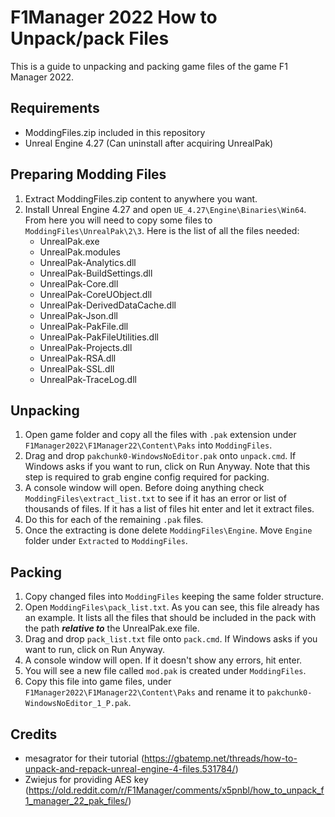 # F1Manager 2022 How to Unpack/pack Files
This is a guide to unpacking and packing game files of the game F1 Manager 2022.

## Requirements
- ModdingFiles.zip included in this repository
- Unreal Engine 4.27 (Can uninstall after acquiring UnrealPak)

## Preparing Modding Files
1. Extract ModdingFiles.zip content to anywhere you want.
2. Install Unreal Engine 4.27 and open `UE_4.27\Engine\Binaries\Win64`. From here you will need to copy some files to `ModdingFiles\UnrealPak\2\3`. Here is the list of all the files needed:
   - UnrealPak.exe
   - UnrealPak.modules
   - UnrealPak-Analytics.dll
   - UnrealPak-BuildSettings.dll
   - UnrealPak-Core.dll
   - UnrealPak-CoreUObject.dll
   - UnrealPak-DerivedDataCache.dll
   - UnrealPak-Json.dll
   - UnrealPak-PakFile.dll
   - UnrealPak-PakFileUtilities.dll
   - UnrealPak-Projects.dll
   - UnrealPak-RSA.dll
   - UnrealPak-SSL.dll
   - UnrealPak-TraceLog.dll

## Unpacking
1. Open game folder and copy all the files with `.pak` extension under `F1Manager2022\F1Manager22\Content\Paks` into `ModdingFiles`.
4. Drag and drop `pakchunk0-WindowsNoEditor.pak` onto `unpack.cmd`. If Windows asks if you want to run, click on Run Anyway. Note that this step is required to grab engine config required for packing.
5. A console window will open. Before doing anything check `ModdingFiles\extract_list.txt` to see if it has an error or list of thousands of files. If it has a list of files hit enter and let it extract files.
6. Do this for each of the remaining `.pak` files.
7. Once the extracting is done delete `ModdingFiles\Engine`. Move `Engine` folder under `Extracted` to `ModdingFiles`.

## Packing
1. Copy changed files into `ModdingFiles` keeping the same folder structure.
2. Open `ModdingFiles\pack_list.txt`. As you can see, this file already has an example. It lists all the files that should be included in the pack with the path ***relative to*** the UnrealPak.exe file.
3. Drag and drop `pack_list.txt` file onto `pack.cmd`. If Windows asks if you want to run, click on Run Anyway.
4. A console window will open. If it doesn't show any errors, hit enter.
5. You will see a new file called `mod.pak` is created under `ModdingFiles`.
6. Copy this file into game files, under `F1Manager2022\F1Manager22\Content\Paks` and rename it to `pakchunk0-WindowsNoEditor_1_P.pak`.

## Credits
- mesagrator for their tutorial (https://gbatemp.net/threads/how-to-unpack-and-repack-unreal-engine-4-files.531784/)
- Zwiejus for providing AES key (https://old.reddit.com/r/F1Manager/comments/x5pnbl/how_to_unpack_f1_manager_22_pak_files/)
